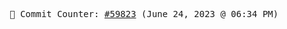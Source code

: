 <p align="center">
    <samp>
        📮 Commit Counter: <a href="https://github.com/Javascript-void0/Javascript-void0/commits/main">#59823</a> (June 24, 2023 @ 06:34 PM)
    </samp>
</p>